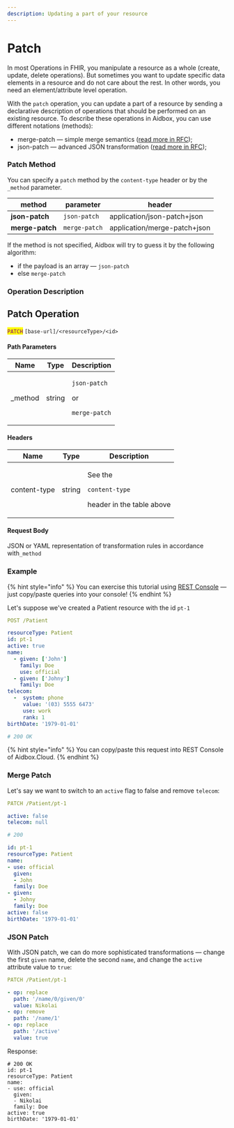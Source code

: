 ```yaml
---
description: Updating a part of your resource
---
```


# Patch

In most Operations in FHIR, you manipulate a resource as a whole (create, update, delete operations). But sometimes you want to update specific data elements in a resource and do not care about the rest. In other words, you need an element/attribute level operation.

With the `patch` operation, you can update a part of a resource by sending a declarative description of operations that should be performed on an existing resource. To describe these operations in Aidbox, you can use different notations (methods):

* merge-patch — simple merge semantics ([read more in RFC](https://tools.ietf.org/html/rfc7386));
* json-patch — advanced JSON transformation ([read more in RFC](https://tools.ietf.org/html/rfc6902));

### Patch Method

You can specify a `patch` method by the `content-type` header or by the `_method` parameter.

| method          | parameter     | header                       |
| --------------- | ------------- | ---------------------------- |
| **json-patch**  | `json-patch`  | application/json-patch+json  |
| **merge-patch** | `merge-patch` | application/merge-patch+json |

If the method is not specified, Aidbox will try to guess it by the following algorithm:

* if the payload is an array — `json-patch`
* else `merge-patch`

### Operation Description

## Patch Operation

<mark style="color:purple;">`PATCH`</mark> `[base-url]/<resourceType>/<id>`

#### Path Parameters

| Name     | Type   | Description                                                                   |
| -------- | ------ | ----------------------------------------------------------------------------- |
| \_method | string | <p></p><p><code>json-patch</code></p><p>or</p><p><code>merge-patch</code></p> |

#### Headers

| Name         | Type   | Description                                                                    |
| ------------ | ------ | ------------------------------------------------------------------------------ |
| content-type | string | <p>See the</p><p><code>content-type</code></p><p>header in the table above</p> |

#### Request Body

JSON or YAML representation of transformation rules in accordance with`_method`

### Example

{% hint style="info" %}
You can exercise this tutorial using [REST Console](../../../overview/aidbox-ui/rest-console-1.md) — just copy/paste queries into your console!
{% endhint %}

Let's suppose we've created a Patient resource with the id `pt-1`

```yaml
POST /Patient

resourceType: Patient
id: pt-1
active: true
name:
  - given: ['John']
    family: Doe
    use: official
  - given: ['Johny']
    family: Doe
telecom:
  -  system: phone
     value: '(03) 5555 6473'
     use: work
     rank: 1
birthDate: '1979-01-01'

# 200 OK
```

{% hint style="info" %}
You can copy/paste this request into REST Console of Aidbox.Cloud.
{% endhint %}

### Merge Patch

Let's say we want to switch to an `active` flag to false and remove `telecom`:

```yaml
PATCH /Patient/pt-1

active: false
telecom: null

# 200

id: pt-1
resourceType: Patient
name:
- use: official
  given:
  - John
  family: Doe
- given:
  - Johny
  family: Doe
active: false
birthDate: '1979-01-01'
```

### JSON Patch

With JSON patch, we can do more sophisticated transformations — change the first `given` name, delete the second `name`, and change the `active` attribute value to `true`:

```yaml
PATCH /Patient/pt-1

- op: replace
  path: '/name/0/given/0'
  value: Nikolai
- op: remove
  path: '/name/1'
- op: replace
  path: '/active'
  value: true
```

Response:

```
# 200 OK
id: pt-1
resourceType: Patient
name:
- use: official
  given:
  - Nikolai
  family: Doe
active: true
birthDate: '1979-01-01'
```
